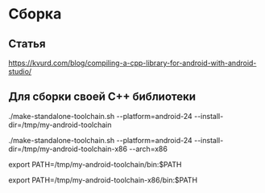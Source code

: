# Сборка

## Статья

https://kvurd.com/blog/compiling-a-cpp-library-for-android-with-android-studio/

## Для сборки своей C++ библиотеки

./make-standalone-toolchain.sh --platform=android-24 --install-dir=/tmp/my-android-toolchain

./make-standalone-toolchain.sh --platform=android-24 --install-dir=/tmp/my-android-toolchain-x86 --arch=x86

export PATH=/tmp/my-android-toolchain/bin:$PATH

export PATH=/tmp/my-android-toolchain-x86/bin:$PATH
